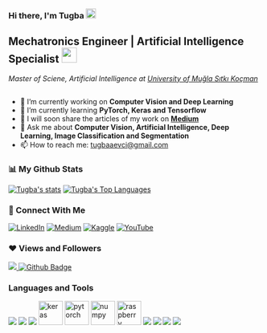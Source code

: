 ### **Hi there, I'm Tugba**   <img src="https://media.giphy.com/media/03J46HqtImZgQ0GkvF/source.gif"  width="20" height="20"> 

## Mechatronics Engineer | Artificial Intelligence Specialist  <img src="https://media.giphy.com/media/LRUSX9oaSmuKW3n4Ax/source.gif" width="30" height="30"> 
*Master of Sciene, Artificial Intelligence at <a href="https://mu.edu.tr/tr"> University of Muğla Sıtkı Koçman</a> <img src="https://media.giphy.com/media/Q8rO8ZtxxEu7gXeldr/source.gif" width="15" height="15">*
<br />

* :telescope:  I’m currently working on **Computer Vision and Deep Learning**
*  :seedling: I’m currently learning **PyTorch, Keras and Tensorflow**
* 📝  I will soon share the articles of my work on **<a href="https://medium.com/@tugbaaevci">Medium </a>**
* 💭 Ask me about **Computer Vision, Artificial Intelligence, Deep Learning, Image Classification and Segmentation**
* 📫 How to reach me: tugbaaevci@gmail.com

### :bar_chart: My Github Stats

<a href="https://github.com/tugbaevci/github-readme-stats"><img alt="Tugba's stats" src="https://github-readme-stats.vercel.app/api?username=tugbaevci&show_icons=true&count_private=true&theme=react&hide_border=true&bg_color=0D1117"></a>
<a href="https://github.com/tugbaevci/github-readme-stats"><img alt="Tugba's Top Languages" src="https://github-readme-stats.vercel.app/api/top-langs/?username=tugbaevci&langs_count=8&count_private=true&theme=react&hide_border=true&bg_color=0D1117"></a>

### :handshake: Connect With Me

[![LinkedIn](https://img.shields.io/badge/tugbaaevci-%230077B5.svg?]style=for-the-badge&logo=linkedin&logoColor=white)](https://www.linkedin.com/in/tuğba-evci-075a1b15b/)
[![Medium](https://img.shields.io/badge/@tugaaevci-12100E?]style=for-the-badge&logo=medium&logoColor=white)](https://medium.com/@tugbaaevci)
[![Kaggle](https://img.shields.io/badge/tugbaevci-%231DA1F2.svg?]style=for-the-badge&logo=kaggle&logoColor=white)](https://www.kaggle.com/tugbaevci)
[![YouTube](https://img.shields.io/badge/tugbaevci-%23FF0000.svg?]style=for-the-badge&logo=YouTube&logoColor=white)](https://www.youtube.com/channel/UCcxoO-x1rV1hr-yv8CK8duw)

### ❤️ Views and Followers

<a href="https://github.com/tugbaevci/github-profile-views-counter"><img src="https://komarev.com/ghpvc/?username=tugbaevci">
<a href="https://github.com/tugbaevci?tab=followers"><img src="https://img.shields.io/github/followers/tugbaevci?label=Followers&style=social" alt="Github Badge"></a>

### Languages and Tools
<p align="left">
<a href="https://www.tensorflow.org/" target="_blank"><img src="https://img.icons8.com/color/48/000000/tensorflow.png"/></a>
<a href="https://www.python.org" target="_blank"><img src="https://img.icons8.com/color/48/000000/python--v1.png"/></a>
<a href="https://opencv.org"><img src="https://img.icons8.com/color/48/000000/opencv.png"/></a>
<a href="https://keras.io"><img src="https://upload.wikimedia.org/wikipedia/commons/a/ae/Keras_logo.svg" alt="keras" width="48" height="48"></a>
<a href="https://pytorch.org"><img src="https://pytorch.org/assets/images/pytorch-logo.png" alt="pytorch" witdh="48" height="48"></a>
<a href="https://pydata.org/project/numpy/"> <img src="https://pydata.org/wp-content/uploads/2016/07/numpy-logo-300.png" alt="numpy" witdt="48" height="48"></a>
<a href="https://www.raspberrypi.com/products/raspberry-pi-4-model-b/"><img src="https://www.pifors.com/pifors.com/wp-content/uploads/2021/01/www.pifors.com-ekransizmonitorsuz-ve-klavyesiz-raspberry-pi-bir-wifi-agina-ve-internete-nasil-baglanir.png" alt="raspberry" width="48" height="48"></a>
<a><img src="https://img.icons8.com/color/48/000000/c-plus-plus-logo.png"/></a>
<a><img src="https://img.icons8.com/color/48/000000/c-sharp-logo.png"/></a>
<a target="_blank"><img src="https://img.icons8.com/external-soft-fill-juicy-fish/60/000000/external-sql-servers-and-networks-soft-fill-soft-fill-juicy-fish.png"/></a>
<a target="_blank"><img src="https://img.icons8.com/color/48/000000/git.png"/></a>



<br />
